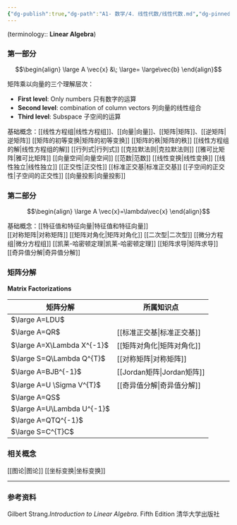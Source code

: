 ```yaml
---
{"dg-publish":true,"dg-path":"A1- 数学/4. 线性代数/线性代数.md","dg-pinned":true,"tags":["Subject"],"Level":0,"permalink":"/A1- 数学/4. 线性代数/线性代数/","pinned":true,"dgPassFrontmatter":true,"noteIcon":"","created":"2024-05-21T15:20:28.000+08:00","updated":"2025-07-15T22:08:38.334+08:00"}
---
```


 (terminology:: **Linear Algebra**)
 
### 第一部分
$$\begin{align}
\large  A \vec{x} &\; \large= \large\vec{b}
\end{align}$$

矩阵乘以向量的三个理解层次：
- **First level**:   Only numbers  只有数字的运算
- **Second level**:   combination of column vectors  列向量的线性组合
- **Third level**:   Subspace 子空间的运算

基础概念：[[线性方程组\|线性方程组]]、[[向量\|向量]]、[[矩阵\|矩阵]]、[[逆矩阵\|逆矩阵]]
[[矩阵的初等变换\|矩阵的初等变换]]   [[矩阵的秩\|矩阵的秩]]   [[线性方程组的解\|线性方程组的解]]
[[行列式\|行列式]]   [[克拉默法则\|克拉默法则]]   [[雅可比矩阵\|雅可比矩阵]]
[[向量空间\|向量空间]]   [[范数\|范数]]
[[线性变换\|线性变换]]   [[线性独立\|线性独立]]
[[正交性\|正交性]]     [[标准正交基\|标准正交基]]    [[子空间的正交性\|子空间的正交性]]
[[向量投影\|向量投影]]


### 第二部分
$$\begin{align}
\large A \vec{x}=\lambda\vec{x}
\end{align}$$


基础概念：[[特征值和特征向量\|特征值和特征向量]]  
[[对称矩阵\|对称矩阵]]  [[矩阵对角化\|矩阵对角化]]  [[二次型\|二次型]]
[[微分方程组\|微分方程组]]   [[凯莱-哈密顿定理\|凯莱-哈密顿定理]]   [[矩阵求导\|矩阵求导]]
[[奇异值分解\|奇异值分解]]


### 矩阵分解
**Matrix Factorizations**

| 矩阵分解                       | 所属知识点        |
| -------------------------- | ------------ |
| $\large A=LDU$             |              |
| $\large A=QR$              | [[标准正交基\|标准正交基]]    |
| $\large A=X\Lambda X^{-1}$ | [[矩阵对角化\|矩阵对角化]]    |
| $\large S=Q\Lambda Q^{T}$  | [[对称矩阵\|对称矩阵]]     |
| $\large A=BJB^{-1}$        | [[Jordan矩阵\|Jordan矩阵]] |
| $\large A=U \Sigma V^{T}$  | [[奇异值分解\|奇异值分解]]    |
| $\large A=QS$              |              |
| $\large A=U\Lambda U^{-1}$ |              |
| $\large A=QTQ^{-1}$        |              |
| $\large S=C^{T}C$          |              |

### 相关概念
[[图论\|图论]]
[[坐标变换\|坐标变换]]


***
### 参考资料
Gilbert Strang.*Introduction to Linear Algebra*. Fifth Edition 清华大学出版社


